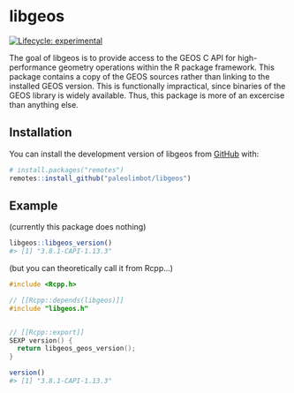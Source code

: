 
<!-- README.md is generated from README.Rmd. Please edit that file -->

# libgeos

<!-- badges: start -->

[![Lifecycle:
experimental](https://img.shields.io/badge/lifecycle-experimental-orange.svg)](https://www.tidyverse.org/lifecycle/#experimental)
<!-- badges: end -->

The goal of libgeos is to provide access to the GEOS C API for
high-performance geometry operations within the R package framework.
This package contains a copy of the GEOS sources rather than linking to
the installed GEOS version. This is functionally impractical, since
binaries of the GEOS library is widely available. Thus, this package is
more of an excercise than anything else.

## Installation

You can install the development version of libgeos from
[GitHub](https://github.com/) with:

``` r
# install.packages("remotes")
remotes::install_github("paleolimbot/libgeos")
```

## Example

(currently this package does nothing)

``` r
libgeos::libgeos_version()
#> [1] "3.8.1-CAPI-1.13.3"
```

(but you can theoretically call it from Rcpp…)

``` cpp
#include <Rcpp.h>

// [[Rcpp::depends(libgeos)]]
#include "libgeos.h"


// [[Rcpp::export]]
SEXP version() {
  return libgeos_geos_version();
}
```

``` r
version()
#> [1] "3.8.1-CAPI-1.13.3"
```
